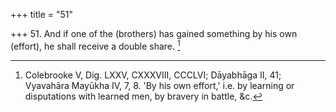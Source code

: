 +++
title = "51"

+++
51. And if one of the (brothers) has gained something by his own (effort), he shall receive a double share. [^35] 


[^35]:  Colebrooke V, Dig. LXXV, CXXXVIII, CCCLVI; Dāyabhāga II, 41; Vyavahāra Mayūkha IV, 7, 8. 'By his own effort,' i.e. by learning or disputations with learned men, by bravery in battle, &c.
